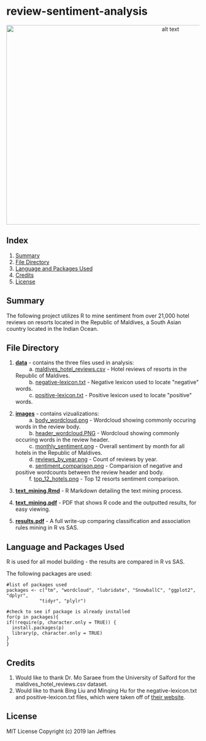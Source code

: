 # review-sentiment-analysis

<p align="center">
<img src="https://github.com/ianjeffries/text-sentiment-analysis/blob/master/images/header_wordcloud.PNG" alt="alt text" width="840" height="520">
</p>

## Index 
1. [Summary](https://github.com/ianjeffries/election-predictions#summary)
2. [File Directory](https://github.com/ianjeffries/election-predictions#file-directory)
3. [Language and Packages Used](https://github.com/ianjeffries/election-predictions#language-and-packages-used)
4. [Credits](https://github.com/ianjeffries/election-predictions#credits)
5. [License](https://github.com/ianjeffries/election-predictions#license)

## Summary 
The following project utilizes R to mine sentiment from over 21,000 hotel reviews on resorts located in the Republic of Maldives, a South Asian country located in the Indian Ocean. 

## File Directory

1. [**data**](https://github.com/ianjeffries/text-sentiment-analysis/tree/master/data) - contains the three files used in analysis:  
  &nbsp;&nbsp;&nbsp;&nbsp;&nbsp;&nbsp;&nbsp;&nbsp;&nbsp;a. [maldives_hotel_reviews.csv](https://github.com/ianjeffries/text-sentiment-analysis/blob/master/data/maldives_hotel_reviews.csv) - Hotel reviews of resorts in the Republic of Maldives.  
  &nbsp;&nbsp;&nbsp;&nbsp;&nbsp;&nbsp;&nbsp;&nbsp;&nbsp;b. [negative-lexicon.txt](https://github.com/ianjeffries/text-sentiment-analysis/blob/master/data/negative-lexicon.txt) - Negative lexicon used to locate "negative" words.  
  &nbsp;&nbsp;&nbsp;&nbsp;&nbsp;&nbsp;&nbsp;&nbsp;&nbsp;c. [positive-lexicon.txt](https://github.com/ianjeffries/text-sentiment-analysis/blob/master/data/positive-lexicon.txt) - Positive lexicon used to locate "positive" words.  
     
2. [**images**](https://github.com/ianjeffries/text-sentiment-analysis/tree/master/images) - contains vizualizations:  
  &nbsp;&nbsp;&nbsp;&nbsp;&nbsp;&nbsp;&nbsp;&nbsp;&nbsp;a. [body_wordcloud.png](https://github.com/ianjeffries/text-sentiment-analysis/blob/master/images/body_wordcloud.png) - Wordcloud showing commonly occuring words in the review body.  
  &nbsp;&nbsp;&nbsp;&nbsp;&nbsp;&nbsp;&nbsp;&nbsp;&nbsp;b. [header_wordcloud.PNG](https://github.com/ianjeffries/text-sentiment-analysis/blob/master/images/header_wordcloud.PNG) - Wordcloud showing commonly occuring words in the review header.  
  &nbsp;&nbsp;&nbsp;&nbsp;&nbsp;&nbsp;&nbsp;&nbsp;&nbsp;c. [monthly_sentiment.png](https://github.com/ianjeffries/text-sentiment-analysis/blob/master/images/monthly_sentiment.png) - Overall sentiment by month for all hotels in the Republic of Maldives.   
  &nbsp;&nbsp;&nbsp;&nbsp;&nbsp;&nbsp;&nbsp;&nbsp;&nbsp;d. [reviews_by_year.png](https://github.com/ianjeffries/text-sentiment-analysis/blob/master/images/reviews_by_year.png) - Count of reviews by year.  
  &nbsp;&nbsp;&nbsp;&nbsp;&nbsp;&nbsp;&nbsp;&nbsp;&nbsp;e. [sentiment_comparison.png](https://github.com/ianjeffries/text-sentiment-analysis/blob/master/images/sentiment_comparison.png) - Comparision of negative and positive wordcounts between the review header and body.   
  &nbsp;&nbsp;&nbsp;&nbsp;&nbsp;&nbsp;&nbsp;&nbsp;&nbsp;f. [top_12_hotels.png](https://github.com/ianjeffries/text-sentiment-analysis/blob/master/images/top_12_hotels.png) - Top 12 resorts sentiment comparison.   
  
3. [**text_mining.Rmd**](https://github.com/ianjeffries/text-sentiment-analysis/blob/master/text_mining.Rmd) - R Markdown detailing the text mining process.  
  
4. [**text_mining.pdf**](https://github.com/ianjeffries/text-sentiment-analysis/blob/master/text_mining.pdf) - PDF that shows R code and the outputted results, for easy viewing.
  
5. [**results.pdf**](https://github.com/ianjeffries/election-predictions/blob/master/results.pdf) - A full write-up comparing classification and association rules mining in R vs SAS.

## Language and Packages Used

R is used for all model building - the results are compared in R vs SAS.

The following packages are used:
  
  ```
#list of packages used
packages <- c("tm", "wordcloud", "lubridate", "SnowballC", "ggplot2", "dplyr", 
              "tidyr", "plylr")

#check to see if package is already installed
for(p in packages){
  if(!require(p, character.only = TRUE)) {
    install.packages(p)
    library(p, character.only = TRUE)
  }
}
```

## Credits

1. Would like to thank Dr. Mo Saraee from the University of Salford for the maldives_hotel_reviews.csv dataset.
2. Would like to thank Bing Liu and Minqing Hu for the negative-lexicon.txt and positive-lexicon.txt files, which were taken off of [their website](https://www.cs.uic.edu/~liub/FBS/sentiment-analysis.html#lexicon).

## License 

MIT License
Copyright (c) 2019 Ian Jeffries
  
